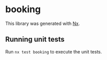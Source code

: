# booking

This library was generated with [Nx](https://nx.dev).

## Running unit tests

Run `nx test booking` to execute the unit tests.
